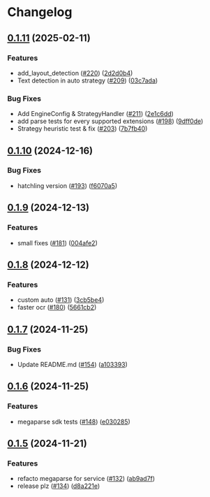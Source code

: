 # Changelog

## [0.1.11](https://github.com/QuivrHQ/MegaParse/compare/megaparse-sdk-v0.1.10...megaparse-sdk-v0.1.11) (2025-02-11)


### Features

* add_layout_detection ([#220](https://github.com/QuivrHQ/MegaParse/issues/220)) ([2d2d0b4](https://github.com/QuivrHQ/MegaParse/commit/2d2d0b42bba4c883db423568e932eda42edd60d7))
* Text detection in auto strategy ([#209](https://github.com/QuivrHQ/MegaParse/issues/209)) ([03c7ada](https://github.com/QuivrHQ/MegaParse/commit/03c7ada1dc245e13ef41ffd6fa3a8ed869269d37))


### Bug Fixes

* Add EngineConfig & StrategyHandler ([#211](https://github.com/QuivrHQ/MegaParse/issues/211)) ([2e1c6dd](https://github.com/QuivrHQ/MegaParse/commit/2e1c6ddd676227d1cbc4cff9771b20595259ba38))
* add parse tests for every supported extensions ([#198](https://github.com/QuivrHQ/MegaParse/issues/198)) ([9dff0de](https://github.com/QuivrHQ/MegaParse/commit/9dff0de0c1de848151fe9a6519b658f0924c1228))
* Strategy heuristic test & fix ([#203](https://github.com/QuivrHQ/MegaParse/issues/203)) ([7b7fb40](https://github.com/QuivrHQ/MegaParse/commit/7b7fb40cae4ed380a5f0ca0035a7bd2bcc9147c3))

## [0.1.10](https://github.com/QuivrHQ/MegaParse/compare/megaparse-sdk-v0.1.9...megaparse-sdk-v0.1.10) (2024-12-16)


### Bug Fixes

* hatchling version ([#193](https://github.com/QuivrHQ/MegaParse/issues/193)) ([f6070a5](https://github.com/QuivrHQ/MegaParse/commit/f6070a5483a20eeb83751a2dcfc01b7f0fb14473))

## [0.1.9](https://github.com/QuivrHQ/MegaParse/compare/megaparse-sdk-v0.1.8...megaparse-sdk-v0.1.9) (2024-12-13)


### Features

* small fixes ([#181](https://github.com/QuivrHQ/MegaParse/issues/181)) ([004afe2](https://github.com/QuivrHQ/MegaParse/commit/004afe2f170570075bbebcd32dec5d15ddba4609))

## [0.1.8](https://github.com/QuivrHQ/MegaParse/compare/megaparse-sdk-v0.1.7...megaparse-sdk-v0.1.8) (2024-12-12)


### Features

* custom auto ([#131](https://github.com/QuivrHQ/MegaParse/issues/131)) ([3cb5be4](https://github.com/QuivrHQ/MegaParse/commit/3cb5be4a8c8eeb6dd6e9b87d7bbca24491db4c29))
* faster ocr ([#180](https://github.com/QuivrHQ/MegaParse/issues/180)) ([5661cb2](https://github.com/QuivrHQ/MegaParse/commit/5661cb2d52d959cbca0f41339791129cd35d4036))

## [0.1.7](https://github.com/QuivrHQ/MegaParse/compare/megaparse-sdk-v0.1.6...megaparse-sdk-v0.1.7) (2024-11-25)


### Bug Fixes

* Update README.md ([#154](https://github.com/QuivrHQ/MegaParse/issues/154)) ([a103393](https://github.com/QuivrHQ/MegaParse/commit/a1033938184e20c24b0e54ee0db088b28075fd14))

## [0.1.6](https://github.com/QuivrHQ/MegaParse/compare/megaparse-sdk-v0.1.5...megaparse-sdk-v0.1.6) (2024-11-25)


### Features

* megaparse sdk tests ([#148](https://github.com/QuivrHQ/MegaParse/issues/148)) ([e030285](https://github.com/QuivrHQ/MegaParse/commit/e0302853fc2c1526b8e912bf3ef85b970a5b89bc))

## [0.1.5](https://github.com/QuivrHQ/MegaParse/compare/megaparse-sdk-v0.1.4...megaparse-sdk-v0.1.5) (2024-11-21)


### Features

* refacto megaparse for service ([#132](https://github.com/QuivrHQ/MegaParse/issues/132)) ([ab9ad7f](https://github.com/QuivrHQ/MegaParse/commit/ab9ad7fb7db580a04a998d144dd2ba3407068334))
* release plz ([#134](https://github.com/QuivrHQ/MegaParse/issues/134)) ([d8a221e](https://github.com/QuivrHQ/MegaParse/commit/d8a221e23f6e15e969c1328f183da3582d0d7925))
